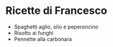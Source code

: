 # Ricette di Francesco

* Spaghetti aglio, olio e peperoncino
* Risotto ai funghi
* Pennette alla carbonara
